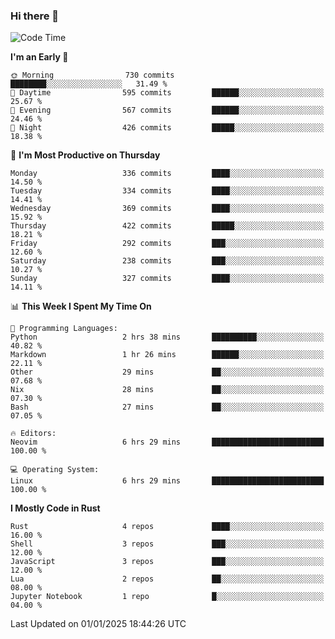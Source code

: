 ### Hi there 👋
<!--START_SECTION:waka-->
![Code Time](http://img.shields.io/badge/Code%20Time-367%20hrs%2026%20mins-blue)

**I'm an Early 🐤** 

```text
🌞 Morning                730 commits         ████████░░░░░░░░░░░░░░░░░   31.49 % 
🌆 Daytime                595 commits         ██████░░░░░░░░░░░░░░░░░░░   25.67 % 
🌃 Evening                567 commits         ██████░░░░░░░░░░░░░░░░░░░   24.46 % 
🌙 Night                  426 commits         █████░░░░░░░░░░░░░░░░░░░░   18.38 % 
```
📅 **I'm Most Productive on Thursday** 

```text
Monday                   336 commits         ████░░░░░░░░░░░░░░░░░░░░░   14.50 % 
Tuesday                  334 commits         ████░░░░░░░░░░░░░░░░░░░░░   14.41 % 
Wednesday                369 commits         ████░░░░░░░░░░░░░░░░░░░░░   15.92 % 
Thursday                 422 commits         █████░░░░░░░░░░░░░░░░░░░░   18.21 % 
Friday                   292 commits         ███░░░░░░░░░░░░░░░░░░░░░░   12.60 % 
Saturday                 238 commits         ███░░░░░░░░░░░░░░░░░░░░░░   10.27 % 
Sunday                   327 commits         ████░░░░░░░░░░░░░░░░░░░░░   14.11 % 
```


📊 **This Week I Spent My Time On** 

```text
💬 Programming Languages: 
Python                   2 hrs 38 mins       ██████████░░░░░░░░░░░░░░░   40.82 % 
Markdown                 1 hr 26 mins        ██████░░░░░░░░░░░░░░░░░░░   22.11 % 
Other                    29 mins             ██░░░░░░░░░░░░░░░░░░░░░░░   07.68 % 
Nix                      28 mins             ██░░░░░░░░░░░░░░░░░░░░░░░   07.30 % 
Bash                     27 mins             ██░░░░░░░░░░░░░░░░░░░░░░░   07.05 % 

🔥 Editors: 
Neovim                   6 hrs 29 mins       █████████████████████████   100.00 % 

💻 Operating System: 
Linux                    6 hrs 29 mins       █████████████████████████   100.00 % 
```

**I Mostly Code in Rust** 

```text
Rust                     4 repos             ████░░░░░░░░░░░░░░░░░░░░░   16.00 % 
Shell                    3 repos             ███░░░░░░░░░░░░░░░░░░░░░░   12.00 % 
JavaScript               3 repos             ███░░░░░░░░░░░░░░░░░░░░░░   12.00 % 
Lua                      2 repos             ██░░░░░░░░░░░░░░░░░░░░░░░   08.00 % 
Jupyter Notebook         1 repo              █░░░░░░░░░░░░░░░░░░░░░░░░   04.00 % 
```




 Last Updated on 01/01/2025 18:44:26 UTC
<!--END_SECTION:waka-->

<!--
**YoganshSharma/YoganshSharma** is a ✨ _special_ ✨ repository because its `README.md` (this file) appears on your GitHub profile.

Here are some ideas to get you started:

- 🔭 I’m currently working on ...
- 🌱 I’m currently learning ...
- 👯 I’m looking to collaborate on ...
- 🤔 I’m looking for help with ...
- 💬 Ask me about ...
- 📫 How to reach me: ...
- 😄 Pronouns: ...
- ⚡ Fun fact: ...
-->
